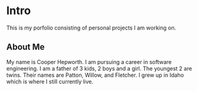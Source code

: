 # Intro
This is my porfolio consisting of personal projects I am working on.
## About Me
My name is Cooper Hepworth. I am pursuing a career in software engineering. I am a father of 3 kids, 2 boys and a girl. The youngest 2 are twins. Their names are Patton, Willow, and Fletcher. I grew up in Idaho which is where I still currently live.